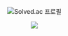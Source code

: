 <p align="center">
  <img src="https://camo.githubusercontent.com/9111c8007aa900318f1c9b747da691da14f3253bf62618b455074f2f843f042e/687474703a2f2f6d617a617373756d6e6964612e7774662f6170692f6d696e692f67656e65726174655f62616467653f626f6a3d656a6179" alt="Solved.ac 프로필" data-canonical-src="http://mazassumnida.wtf/api/mini/generate_badge?boj=ejay" style="max-width: 100%;">
</p>
<p align="center">
  <img src="https://img.shields.io/badge/C/C++-20232a.svg?style=for-the-badge&logo=cplusplus&logoColor=ffffff" />
</p>

